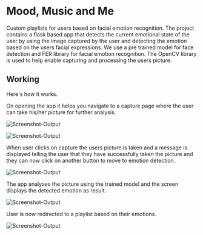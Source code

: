 # Mood, Music and Me 
Custom playlists for users based on facial emotion recognition.
The project contains a flask based app that detects the current emotional state of the user by using the image captured by the user and detecting the emotion based on the users facial expressions.
We use a pre trained model for face detection and FER library for facial emotion recognition.
The OpenCV library is used to help enable capturing and processing the users picture.

## Working
Here's how it works.

On opening the app it helps you navigate to a capture page where the user can take his/her picture for further analysis.

![Screenshot-Output](frontend-img/frontend_1.png?raw=true "Title")

![Screenshot-Output](frontend-img/frontend_2.png?raw=true "Title")

When user clicks on capture the users picture is taken and a message is displayed telling the user that they have successfully taken the picture and they can now click on another button to move to emotion detection.


![Screenshot-Output](frontend-img/frontend_3.png?raw=true "Title")

The app analyses the picture using the trained model and the screen displays the detected emotion as result.

![Screenshot-Output](frontend-img/frontend_4.png?raw=true "Title")

User is now redirected to a playlist based on their emotions.

![Screenshot-Output](frontend-img/frontend_6.png?raw=true "Title")
